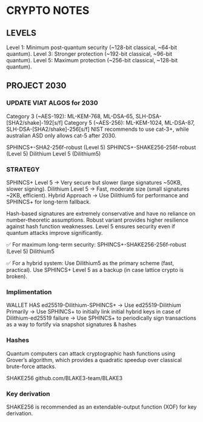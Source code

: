 # CRYPTO NOTES

## LEVELS

Level 1: Minimum post-quantum security (~128-bit classical, ~64-bit quantum).
Level 3: Stronger protection (~192-bit classical, ~96-bit quantum).
Level 5: Maximum protection (~256-bit classical, ~128-bit quantum).

## PROJECT 2030

### UPDATE VIAT ALGOS for 2030

Category 3 (~AES-192): ML-KEM-768, ML-DSA-65, SLH-DSA-[SHA2/shake]-192[s/f]
Category 5 (~AES-256): ML-KEM-1024, ML-DSA-87, SLH-DSA-[SHA2/shake]-256[s/f]
NIST recommends to use cat-3+, while australian ASD only allows cat-5 after 2030.

SPHINCS+-SHA2-256f-robust (Level 5)
SPHINCS+-SHAKE256-256f-robust (Level 5)
Dilithium Level 5 (Dilithium5)

### STRATEGY

SPHINCS+ Level 5 → Very secure but slower (large signatures ~50KB, slower signing).
Dilithium Level 5 → Fast, moderate size (small signatures ~2KB, efficient).
Hybrid Approach → Use Dilithium5 for performance and SPHINCS+ for long-term fallback.

Hash-based signatures are extremely conservative and have no reliance on number-theoretic assumptions.
Robust variant provides higher resilience against hash function weaknesses.
Level 5 ensures security even if quantum attacks improve significantly.

✅ For maximum long-term security:
SPHINCS+-SHAKE256-256f-robust (Level 5)
Dilithium5

✅ For a hybrid system:
Use Dilithium5 as the primary scheme (fast, practical).
Use SPHINCS+ Level 5 as a backup (in case lattice crypto is broken).

### Implimentation

WALLET HAS ed25519-Dilithium-SPHINCS+
-> Use ed25519-Dilithium Primarily
-> Use SPHINCS+ to initially link initial hybrid keys in case of Dilithium-ed25519 failure
-> Use SPHINCS+ to periodically sign transactions as a way to fortify via snapshot signatures & hashes

### Hashes

Quantum computers can attack cryptographic hash functions using Grover’s algorithm, which provides a quadratic speedup over classical brute-force attacks.

SHAKE256
github.com/BLAKE3-team/BLAKE3

### Key derivation

SHAKE256 is recommended as an extendable-output function (XOF) for key derivation.
